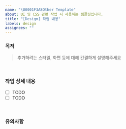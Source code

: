 ```yaml
---
name: "\U0001F3A8Other Template"
about: UI 및 CSS 관련 작업 시 사용하는 템플릿입니다.
title: "[Design] 작업 내용"
labels: design
assignees: ""
---
```


### 목적

> 추가하려는 스타일, 화면 등에 대해 간결하게 설명해주세요

<br />

### 작업 상세 내용

- [ ] TODO
- [ ] TODO

<br />

### 유의사항

<br />
